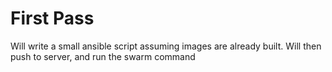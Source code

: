 # First Pass

Will write a small ansible script assuming images are already built. Will then push to server, and run the swarm command

